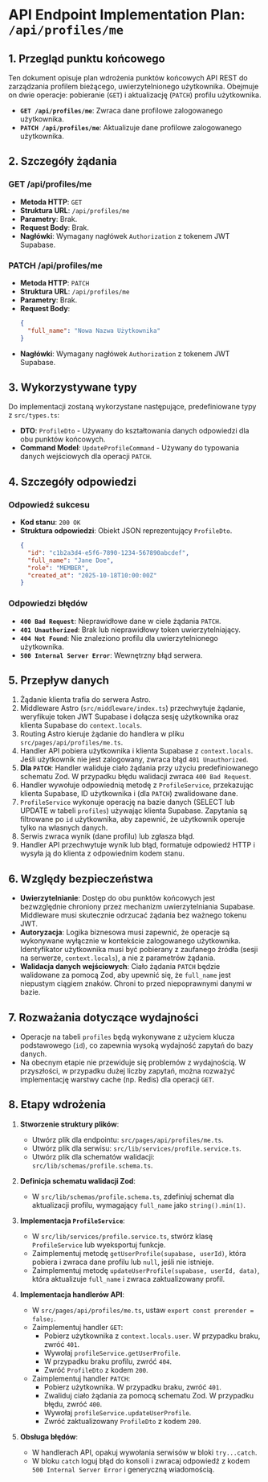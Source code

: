 # API Endpoint Implementation Plan: `/api/profiles/me`

## 1. Przegląd punktu końcowego
Ten dokument opisuje plan wdrożenia punktów końcowych API REST do zarządzania profilem bieżącego, uwierzytelnionego użytkownika. Obejmuje on dwie operacje: pobieranie (`GET`) i aktualizację (`PATCH`) profilu użytkownika.

-   **`GET /api/profiles/me`**: Zwraca dane profilowe zalogowanego użytkownika.
-   **`PATCH /api/profiles/me`**: Aktualizuje dane profilowe zalogowanego użytkownika.

## 2. Szczegóły żądania

### GET /api/profiles/me
-   **Metoda HTTP**: `GET`
-   **Struktura URL**: `/api/profiles/me`
-   **Parametry**: Brak.
-   **Request Body**: Brak.
-   **Nagłówki**: Wymagany nagłówek `Authorization` z tokenem JWT Supabase.

### PATCH /api/profiles/me
-   **Metoda HTTP**: `PATCH`
-   **Struktura URL**: `/api/profiles/me`
-   **Parametry**: Brak.
-   **Request Body**:
    ```json
    {
      "full_name": "Nowa Nazwa Użytkownika"
    }
    ```
-   **Nagłówki**: Wymagany nagłówek `Authorization` z tokenem JWT Supabase.

## 3. Wykorzystywane typy
Do implementacji zostaną wykorzystane następujące, predefiniowane typy z `src/types.ts`:

-   **DTO**: `ProfileDto` - Używany do kształtowania danych odpowiedzi dla obu punktów końcowych.
-   **Command Model**: `UpdateProfileCommand` - Używany do typowania danych wejściowych dla operacji `PATCH`.

## 4. Szczegóły odpowiedzi

### Odpowiedź sukcesu
-   **Kod stanu**: `200 OK`
-   **Struktura odpowiedzi**: Obiekt JSON reprezentujący `ProfileDto`.
    ```json
    {
      "id": "c1b2a3d4-e5f6-7890-1234-567890abcdef",
      "full_name": "Jane Doe",
      "role": "MEMBER",
      "created_at": "2025-10-18T10:00:00Z"
    }
    ```

### Odpowiedzi błędów
-   **`400 Bad Request`**: Nieprawidłowe dane w ciele żądania `PATCH`.
-   **`401 Unauthorized`**: Brak lub nieprawidłowy token uwierzytelniający.
-   **`404 Not Found`**: Nie znaleziono profilu dla uwierzytelnionego użytkownika.
-   **`500 Internal Server Error`**: Wewnętrzny błąd serwera.

## 5. Przepływ danych
1.  Żądanie klienta trafia do serwera Astro.
2.  Middleware Astro (`src/middleware/index.ts`) przechwytuje żądanie, weryfikuje token JWT Supabase i dołącza sesję użytkownika oraz klienta Supabase do `context.locals`.
3.  Routing Astro kieruje żądanie do handlera w pliku `src/pages/api/profiles/me.ts`.
4.  Handler API pobiera użytkownika i klienta Supabase z `context.locals`. Jeśli użytkownik nie jest zalogowany, zwraca błąd `401 Unauthorized`.
5.  **Dla `PATCH`**: Handler waliduje ciało żądania przy użyciu predefiniowanego schematu Zod. W przypadku błędu walidacji zwraca `400 Bad Request`.
6.  Handler wywołuje odpowiednią metodę z `ProfileService`, przekazując klienta Supabase, ID użytkownika i (dla `PATCH`) zwalidowane dane.
7.  `ProfileService` wykonuje operację na bazie danych (SELECT lub UPDATE w tabeli `profiles`) używając klienta Supabase. Zapytania są filtrowane po `id` użytkownika, aby zapewnić, że użytkownik operuje tylko na własnych danych.
8.  Serwis zwraca wynik (dane profilu) lub zgłasza błąd.
9.  Handler API przechwytuje wynik lub błąd, formatuje odpowiedź HTTP i wysyła ją do klienta z odpowiednim kodem stanu.

## 6. Względy bezpieczeństwa
-   **Uwierzytelnianie**: Dostęp do obu punktów końcowych jest bezwzględnie chroniony przez mechanizm uwierzytelniania Supabase. Middleware musi skutecznie odrzucać żądania bez ważnego tokenu JWT.
-   **Autoryzacja**: Logika biznesowa musi zapewnić, że operacje są wykonywane wyłącznie w kontekście zalogowanego użytkownika. Identyfikator użytkownika musi być pobierany z zaufanego źródła (sesji na serwerze, `context.locals`), a nie z parametrów żądania.
-   **Walidacja danych wejściowych**: Ciało żądania `PATCH` będzie walidowane za pomocą Zod, aby upewnić się, że `full_name` jest niepustym ciągiem znaków. Chroni to przed niepoprawnymi danymi w bazie.

## 7. Rozważania dotyczące wydajności
-   Operacje na tabeli `profiles` będą wykonywane z użyciem klucza podstawowego (`id`), co zapewnia wysoką wydajność zapytań do bazy danych.
-   Na obecnym etapie nie przewiduje się problemów z wydajnością. W przyszłości, w przypadku dużej liczby zapytań, można rozważyć implementację warstwy cache (np. Redis) dla operacji `GET`.

## 8. Etapy wdrożenia
1.  **Stworzenie struktury plików**:
    -   Utwórz plik dla endpointu: `src/pages/api/profiles/me.ts`.
    -   Utwórz plik dla serwisu: `src/lib/services/profile.service.ts`.
    -   Utwórz plik dla schematów walidacji: `src/lib/schemas/profile.schema.ts`.

2.  **Definicja schematu walidacji Zod**:
    -   W `src/lib/schemas/profile.schema.ts`, zdefiniuj schemat dla aktualizacji profilu, wymagający `full_name` jako `string().min(1)`.

3.  **Implementacja `ProfileService`**:
    -   W `src/lib/services/profile.service.ts`, stwórz klasę `ProfileService` lub wyeksportuj funkcje.
    -   Zaimplementuj metodę `getUserProfile(supabase, userId)`, która pobiera i zwraca dane profilu lub `null`, jeśli nie istnieje.
    -   Zaimplementuj metodę `updateUserProfile(supabase, userId, data)`, która aktualizuje `full_name` i zwraca zaktualizowany profil.

4.  **Implementacja handlerów API**:
    -   W `src/pages/api/profiles/me.ts`, ustaw `export const prerender = false;`.
    -   Zaimplementuj handler `GET`:
        -   Pobierz użytkownika z `context.locals.user`. W przypadku braku, zwróć `401`.
        -   Wywołaj `profileService.getUserProfile`.
        -   W przypadku braku profilu, zwróć `404`.
        -   Zwróć `ProfileDto` z kodem `200`.
    -   Zaimplementuj handler `PATCH`:
        -   Pobierz użytkownika. W przypadku braku, zwróć `401`.
        -   Zwaliduj ciało żądania za pomocą schematu Zod. W przypadku błędu, zwróć `400`.
        -   Wywołaj `profileService.updateUserProfile`.
        -   Zwróć zaktualizowany `ProfileDto` z kodem `200`.

5.  **Obsługa błędów**:
    -   W handlerach API, opakuj wywołania serwisów w bloki `try...catch`.
    -   W bloku `catch` loguj błąd do konsoli i zwracaj odpowiedź z kodem `500 Internal Server Error` i generyczną wiadomością.
